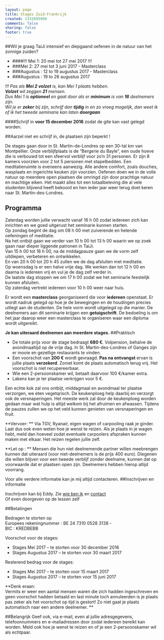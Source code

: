 ```yaml
--- 
layout: page
title: Stages Zuid-Frankrijk
created: 1332695999
comments: false
sharing: false
footer: true
---
```

##Wil je graag TaiJi intensief en diepgaand oefenen in de natuur van het zonnige zuiden?


* ####*!!!* Mei 1: 20 mei tot 27 mei 2017 *!!!* 
* ###Mei 2: 27 mei tot 3 juni 2017 - Masterclass
* ###Augustus : 12 to 19 augustus 2017 - Masterclass
* ###Augustus : 19 to 26 augustus 2017



 *!!! Pas als **Mei 2 volzet** is, kan Mei 1 plaats hebben.   
**Volzet** wil zeggen **21** mensen.  
Dus Mei 1 is **optioneel** en gaat door als er **minimum** is van **16** deelnemers zijn.  
Wil je er **zeker** bij zijn, schrijf dan **tijdig** in en zo vroeg mogelijk, dan weet ik of ik het tweede seminarie kan laten **doorgaan*** 

####Schrijf in **voor 15 december 2016** zodat de gite kan vast gelegd worden.
   
	
##Aarzel niet en schrijf in, de plaatsen zijn beperkt !

De stages gaan door in St. Martin-de-Londres op een 30-tal km van Montpellier. Onze verblijfplaats is de &ldquo;Bergerie du Bayle&rdquo;, een oude hoeve die is verbouwd tot een sfeervol verblijf voor zo&rsquo;n 31 personen. Er zijn 8 kamers voorzien voor 2 tot 5 personen met stapelbedden. Een meditatieruimte is eveneens aanwezig. Alle andere comfort, zoals douches, wasplaats en ingerichte keuken zijn voorzien. Oefenen doen we in de volle natuur op meerdere open plaatsen die omringd zijn door prachtige natuur en machtige eiken. Het maakt alles tot een totaalbeleving die al vele studenten blijvend heeft bekoord en hen ieder jaar weer terug doet keren naar St. Martin-des-Londres.
##	Programma

Zaterdag worden jullie verwacht vanaf 16 h 00 zodat iedereen zich kan inrichten en we goed uitgerust het seminarie kunnen starten.  
Op zondag begint de dag om 08 h 00 met zuiverende en helende oefeningen of meditatie.  
Na het ontbijt gaan we verder van 10 h 00 tot 13 h 00 waarin we op zoek gaan naar dieper liggende patronen in TaiJi.  
Van 15 h 00 tot 18 h 00, na de middagpauze gaan we de vorm zelf uitdiepen, verbeteren en ontwikkelen.  
En van 20 h 00 tot 20 h 45 zullen we de dag afsluiten met meditatie.  
Op woensdag is er een halve vrije dag. We werken dan tot 12 h 00 en daarna is iedereen vrij en vul je de dag zelf verder in.  
De laatste dag stoppen we om 17 h 00 zodat we het seminarie feestelijk kunnen afsluiten.  
Op zaterdag vertrekt iedereen voor 10 h 00 weer naar huis.

Er wordt een **masterclass** georganiseerd die voor **iedereen** openstaat. 
Er wordt nadruk gelegd op hoe je de bewegingen en de houdingen precies uitlegt aan de studenten. De hele vorm wordt uitgelegd op die manier. De deelnemers aan dit seminarie krijgen een **getuigschrift**. De bedoeling is om het jaar daarop weer een masterclass te organiseren waar een diploma wordt uitgereikt.

**Je kan uiteraard deelnemen aan meerdere stages.**
##Praktisch

* De totale prijs voor de stage bedraagt **680 &euro;**. Volpension, behalve de avondmaaltijd op de vrije dag. In St. Martin-des-Londres of Ganges zijn er mooie en gezellige restaurants te vinden.
* Een voorschot van **200 &euro;** wordt gevraagd. **Pas na ontvangst** ervan is jullie plaats **verzekerd**. Zoniet komt de plaats automatisch terug vrij. Het voorschot is niet recupereerbaar.
* Wie een 2-persoonskamer wil, betaalt daarvoor 100 &euro;/kamer extra.
* Lakens kan je ter plaatse verkrijgen voor 5 &euro;.


Een echte kok zal ons ontbijt, middagmaal en avondmaal ter plaatse verzorgen, we eten vegetqrisch. De keukenploeg help daarbij en verzorgt ook de versnaperingen.  Het meeste werk zal door de keukenploeg worden gedaan maar wat hulp is altijd welkom bij het afruimen en afwassen. Tijdens de pauzes zullen we op het veld kunnen genieten van versnaperingen en fruit.

**Vervoer: ** Via TGV, Ryanair, eigen wagen of carpooling raak je ginder. Laat dus ook even weten hoe je wenst te reizen. Als je plaats in je wagen hebt, meld dan hoeveel zodat eventuele carpoolers afspraken kunnen maken met elkaar. Het reizen regelen jullie zelf.

**Let op : **
Mensen die hun niet deelnemende partner willen meebrengen kunnen dat uiteraard (voor niet-deelnemers is de prijs 400 euro). Diegenen die willen blijven voor een tweede verblijf zonder deelname, kunnen dat op voorwaarde dat er plaatsen open zijn. Deelnemers hebben hierop altijd voorrang.

Voor alle verdere informatie kan je mij altijd contacteren.
##Inschrijven en informatie

Inschrijven kan bij Eddy. Zie [wie ben ik](../wie-ben-ik.html) en [contact](../contact.html)<br />
Of even doorgeven op de lessen zelf

##Betalingen

Bedragen te storten op   
Europees rekeningnummer : BE 24 7310 0528 3138 -   
BIC : KREDBEBB

Voorschot voor de stages:

* Stages Mei 2017 &ndash; te storten voor 30 december 2016
* Stages Augustus 2017 &ndash; te storten voor 30 maart 2017

Resterend bedrag voor de stages:

* Stages Mei 2017 &ndash; te storten voor 15 maart 2017
* Stages Augustus 2017 &ndash; te storten voor 15 juni 2017 

**Denk eraan:  
Vermits er weer een aantal mensen waren die zich hadden ingeschreven en geen voorschot hadden betaald en last minute toch annuleerden is je plaats pas zeker als het voorschot op tijd is gestort! Zo niet gaat je plaats automatisch naar een andere deelnemer.
**

##Belangrijk
Geef ook, via e-mail, even al jullie adresgegevens, telefoonnummers en e-mailadressen door zodat iedereen bereikt kan worden. Meld ook hoe je wenst te reizen en of je een 2-persoonskamer wil als echtpaar.

